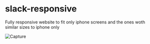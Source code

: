 # slack-responsive
Fully responsive website to fit only iphone screens and the ones woth similar sizes to iphone only



![Capture](https://user-images.githubusercontent.com/44953808/121336320-11d35400-c924-11eb-812f-99a15130b4ca.PNG)




